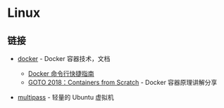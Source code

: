 # Linux

## 链接

- [docker](https://docs.docker.com/) - Docker 容器技术，文档

  - [Docker 命令行快捷指南](https://devhints.io/docker)
  - [GOTO 2018：Containers from Scratch](https://youtu.be/8fi7uSYlOdc) - Docker 容器原理讲解分享

- [multipass](https://multipass.run/) - 轻量的 Ubuntu 虚拟机
